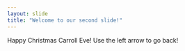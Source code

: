 ```yaml
---
layout: slide
title: "Welcome to our second slide!"
---
```

Happy Christmas Carroll Eve!
Use the left arrow to go back!
